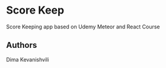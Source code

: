 # Score Keep

Score Keeping app based on Udemy Meteor and React Course

## Authors

Dima Kevanishvili